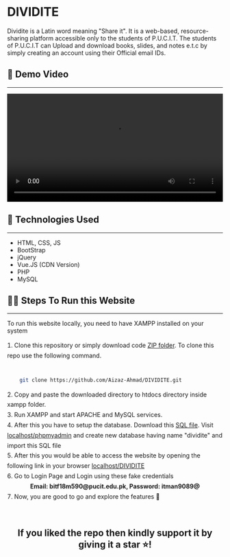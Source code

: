 <h1>DIVIDITE</h1>
<p>Dividite is a Latin word meaning "Share it". It is a web-based, resource-sharing platform accessible only to the students of P.U.C.I.T. The students of P.U.C.I.T can Upload and download books, slides, and notes e.t.c by simply creating an account using their Official email IDs.</p>
<h2>📼 Demo Video</h2>
<hr />
<video src="demo-video.mp4" width="100%"></video>
<h2>🧰 Technologies Used</h2>
<hr />
<ul>
    <li>HTML, CSS, JS</li>
    <li>BootStrap</li>
    <li>jQuery</li>
    <li>Vue.JS (CDN Version)</li>
    <li>PHP</li>
    <li>MySQL</li>
</ul>
<h2>🧑‍💻 Steps To Run this Website</h2>
<hr />
<p>To run this website locally, you need to have XAMPP installed on your system</p>
<ol style="list-style-position:inside; padding-left:0px;line-height:1.7;">
<li> Clone this repository or simply download code <a href="https://github.com/Aizaz-Ahmad/DIVIDITE/archive/refs/heads/main.zip">ZIP folder</a>. To clone this repo use the following command. 
<br />
<br />

```bash
    git clone https://github.com/Aizaz-Ahmad/DIVIDITE.git
```
</li>
<li>
Copy and paste the downloaded directory to htdocs directory inside xampp folder.
</li>
<li>
Run XAMPP and start APACHE and MySQL services.
</li>
<li>After this you have to setup the database. Download this <a href="dividite.sql">SQL file</a>. Visit <a href="https://localhost/phpmyadmin">localhost/phpmyadmin</a> and create new database having name "dividite" and import this SQL file</li>
<li>After this you would be able to access the website by opening the following link in your browser <a href="https://localhost/DIVIDITE">localhost/DIVIDITE</a></li>
<li>Go to Login Page and Login using these fake credentials<br />
<b style="display:block;text-align:center;">Email: bitf18m590@pucit.edu.pk, Password: itman9089@</b>
</li>
<li>Now, you are good to go and explore the features 🧨</li>
</ol>
<br />
<h2 style="text-align:center;">If you liked the repo then kindly support it by giving it a star ⭐!</h2>
